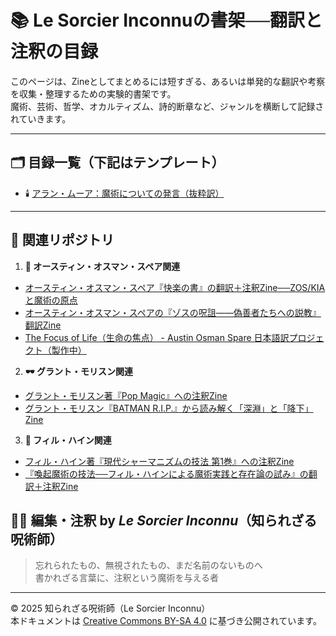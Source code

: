 # 📚 Le Sorcier Inconnuの書架──翻訳と注釈の目録

このページは、Zineとしてまとめるには短すぎる、あるいは単発的な翻訳や考察を収集・整理するための実験的書架です。  
魔術、芸術、哲学、オカルティズム、詩的断章など、ジャンルを横断して記録されていきます。

---

## 🗂 目録一覧（下記はテンプレート）

- 🕯️ [アラン・ムーア：魔術についての発言（抜粋訳）](alan_moore_magick_quotes.md)

---

## 🔗 関連リポジトリ

1. **🎨 オースティン・オスマン・スペア関連**<br>

- [オースティン・オスマン・スペア『快楽の書』の翻訳＋注釈Zine──ZOS/KIAと魔術の原点](https://github.com/ravensgate-tux/book_of_pleasure/blob/main/README.md)
- [オースティン・オスマン・スペアの『ゾスの呪詛――偽善者たちへの説教』翻訳Zine](https://github.com/ravensgate-tux/Anathema_of_Zos/blob/main/README.md)
- [The Focus of Life（生命の焦点） - Austin Osman Spare 日本語訳プロジェクト（製作中）](https://github.com/ravensgate-tux/focus-of-life/blob/main/README.md)

2. **🕶 グラント・モリスン関連**<br>

- [グラント・モリスン著『Pop Magic』への注釈Zine](https://github.com/ravensgate-tux/pop_magic_annotation/blob/main/README.md)
- [グラント・モリスン『BATMAN R.I.P.』から読み解く「深淵」と「降下」Zine](https://github.com/ravensgate-tux/batman_rip_zine/blob/main/README.md)

3. **🦑 フィル・ハイン関連**<br>

- [フィル・ハイン著『現代シャーマニズムの技法 第1巻』への注釈Zine](https://github.com/ravensgate-tux/hine_modern_shamanism/blob/main/README.md)
- [『喚起魔術の技法──フィル・ハインによる魔術実践と存在論の試み』の翻訳＋注釈Zine](https://github.com/ravensgate-tux/hine_evocation/blob/main/README.md)

## 🧙‍♂️ 編集・注釈 by *Le Sorcier Inconnu*（知られざる呪術師）

> 忘れられたもの、無視されたもの、まだ名前のないものへ  
> 書かれざる言葉に、注釈という魔術を与える者

---

© 2025 知られざる呪術師（Le Sorcier Inconnu）  
本ドキュメントは [Creative Commons BY-SA 4.0](https://creativecommons.org/licenses/by-sa/4.0/deed.ja) に基づき公開されています。
